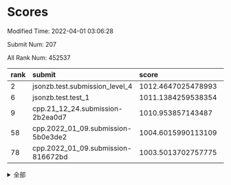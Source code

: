 # Scores

Modified Time: 2022-04-01 03:06:28

Submit Num: 207

All Rank Num: 452537

| rank |               submit               |       score        |       sigma        | pk_num |
| :--- | :--------------------------------- | :----------------- | :----------------- | :----- |
| 2    | jsonzb.test.submission_level_4     | 1012.4647025478993 | 0.8455920520249867 | 8744   |
| 6    | jsonzb.test.test_1                 | 1011.1384259538354 | 0.7924529046651823 | 8747   |
| 9    | cpp.21_12_24.submission-2b2ea0d7   | 1010.953857143487  | 0.7993023250625048 | 8747   |
| 58   | cpp.2022_01_09.submission-5b0e3de2 | 1004.6015990113109 | 0.708200294520294  | 8744   |
| 78   | cpp.2022_01_09.submission-816672bd | 1003.5013702757775 | 0.7130145499446972 | 8738   |


<details>
<summary>全部</summary>

| rank |                 submit                 |       score        |       sigma        | pk_num |
| :--- | :------------------------------------- | :----------------- | :----------------- | :----- |
| 1    | gobigger.level_3.submission_level_3_19 | 1012.6379038921868 | 0.7782190169925979 | 8743   |
| 2    | jsonzb.test.submission_level_4         | 1012.4647025478993 | 0.8455920520249867 | 8744   |
| 3    | gobigger.level_3.submission_level_3_26 | 1011.3819307435124 | 0.762323041935969  | 8745   |
| 4    | gobigger.level_3.submission_level_3_11 | 1011.3673399315757 | 0.7533258017462825 | 8747   |
| 5    | gobigger.level_3.submission_level_3_16 | 1011.3308635745368 | 0.76290761519249   | 8742   |
| 6    | jsonzb.test.test_1                     | 1011.1384259538354 | 0.7924529046651823 | 8747   |
| 7    | gobigger.level_3.submission_level_3_30 | 1010.9839961224789 | 0.7598142796417392 | 8745   |
| 8    | gobigger.level_3.submission_level_3_6  | 1010.96840191805   | 0.771539138427555  | 8745   |
| 9    | cpp.21_12_24.submission-2b2ea0d7       | 1010.953857143487  | 0.7993023250625048 | 8747   |
| 10   | gobigger.level_3.submission_level_3_0  | 1010.8812614711958 | 0.7609353356558636 | 8747   |
| 11   | gobigger.level_3.submission_level_3_47 | 1010.8471658704302 | 0.7804045756669694 | 8748   |
| 12   | gobigger.level_3.submission_level_3_37 | 1010.7501968121668 | 0.750115538462408  | 8744   |
| 13   | gobigger.level_3.submission_level_3_28 | 1010.5473813824697 | 0.7689296316386693 | 8744   |
| 14   | gobigger.level_3.submission_level_3_38 | 1010.5325578939128 | 0.7400682869403459 | 8748   |
| 15   | gobigger.level_3.submission_level_3_39 | 1010.4753432446074 | 0.7804924622160256 | 8745   |
| 16   | gobigger.level_3.submission_level_3_1  | 1010.3772623194598 | 0.7667056359658185 | 8745   |
| 17   | gobigger.level_3.submission_level_3_27 | 1010.3383083418279 | 0.7611569637214053 | 8748   |
| 18   | gobigger.level_3.submission_level_3_36 | 1010.3310508950887 | 0.7769921938696831 | 8747   |
| 19   | gobigger.level_3.submission_level_3_31 | 1010.2802446332468 | 0.7391650771657022 | 8744   |
| 20   | gobigger.level_3.submission_level_3_13 | 1010.2502154284043 | 0.7530452948677584 | 8747   |
| 21   | gobigger.level_3.submission_level_3_41 | 1010.2474215222924 | 0.7709906199812216 | 8745   |
| 22   | gobigger.level_3.submission_level_3_46 | 1010.1973651971282 | 0.7683420384836296 | 8748   |
| 23   | gobigger.level_3.submission_level_3_8  | 1010.1156668923335 | 0.7504164553041275 | 8750   |
| 24   | gobigger.level_3.submission_level_3_17 | 1010.1148863170176 | 0.7792844588692291 | 8750   |
| 25   | gobigger.level_3.submission_level_3_43 | 1010.0750608390966 | 0.7443471008715571 | 8746   |
| 26   | gobigger.level_3.submission_level_3_48 | 1009.9947920457586 | 0.774434676094202  | 8744   |
| 27   | gobigger.level_3.submission_level_3_2  | 1009.9937153073151 | 0.7724564897125719 | 8746   |
| 28   | gobigger.level_3.submission_level_3_49 | 1009.964661403747  | 0.7435662450029197 | 8743   |
| 29   | gobigger.level_3.submission_level_3_45 | 1009.9592690562104 | 0.7763022816754573 | 8749   |
| 30   | gobigger.level_3.submission_level_3_42 | 1009.958286024629  | 0.7604230144125229 | 8740   |
| 31   | gobigger.level_3.submission_level_3_40 | 1009.9468138873805 | 0.7485959994323553 | 8745   |
| 32   | gobigger.level_3.submission_level_3_15 | 1009.9188162091076 | 0.7521141538799943 | 8744   |
| 33   | gobigger.level_3.submission_level_3_44 | 1009.7715661983798 | 0.7632544413109806 | 8744   |
| 34   | gobigger.level_3.submission_level_3_35 | 1009.707017709577  | 0.7386010693737308 | 8746   |
| 35   | gobigger.level_3.submission_level_3_12 | 1009.6593531527088 | 0.7700720164194667 | 8739   |
| 36   | gobigger.level_3.submission_level_3_22 | 1009.6571333555388 | 0.739663192096204  | 8743   |
| 37   | gobigger.level_3.submission_level_3_29 | 1009.6098952800955 | 0.7507471038381027 | 8747   |
| 38   | gobigger.level_3.submission_level_3_23 | 1009.5986954864311 | 0.7423136288278855 | 8748   |
| 39   | gobigger.level_3.submission_level_3_21 | 1009.5895259289354 | 0.7509617529339332 | 8751   |
| 40   | gobigger.level_3.submission_level_3_18 | 1009.5453449142726 | 0.7539955720004152 | 8740   |
| 41   | gobigger.level_3.submission_level_3_14 | 1009.4600537108287 | 0.7680870734718117 | 8740   |
| 42   | gobigger.level_3.submission_level_3_3  | 1009.3971941785134 | 0.7554280241704769 | 8745   |
| 43   | gobigger.level_3.submission_level_3_9  | 1009.3703887544766 | 0.7554306769370704 | 8747   |
| 44   | gobigger.level_3.submission_level_3_25 | 1009.354925322841  | 0.7486534425621449 | 8745   |
| 45   | gobigger.level_3.submission_level_3_7  | 1009.2535407052304 | 0.7468324791891208 | 8746   |
| 46   | gobigger.level_3.submission_level_3_20 | 1009.1577214613783 | 0.7294956036964992 | 8747   |
| 47   | gobigger.level_3.submission_level_3_10 | 1008.996370266494  | 0.7526488143011665 | 8746   |
| 48   | gobigger.level_3.submission_level_3_32 | 1008.9812898738693 | 0.7481920059223169 | 8748   |
| 49   | gobigger.level_3.submission_level_3_34 | 1008.9637138905368 | 0.757467799363396  | 8744   |
| 50   | gobigger.level_3.submission_level_3_24 | 1008.9602288677426 | 0.7292178772062439 | 8743   |
| 51   | gobigger.level_3.submission_level_3_4  | 1008.7144703977515 | 0.7476126065557325 | 8741   |
| 52   | gobigger.level_3.submission_level_3_5  | 1008.5928492827433 | 0.7582929163298    | 8744   |
| 53   | gobigger.level_3.submission_level_3_33 | 1008.1604433027045 | 0.7427331742700952 | 8743   |
| 54   | gobigger.level_1.submission_level_1_32 | 1004.9124426503962 | 0.7382858815543233 | 8743   |
| 55   | gobigger.level_1.submission_level_1_47 | 1004.7493610373286 | 0.7100260830772819 | 8744   |
| 56   | gobigger.level_1.submission_level_1_39 | 1004.7126093659265 | 0.7212569176286155 | 8743   |
| 57   | gobigger.level_1.submission_level_1_44 | 1004.6360410267263 | 0.7125070986554899 | 8746   |
| 58   | cpp.2022_01_09.submission-5b0e3de2     | 1004.6015990113109 | 0.708200294520294  | 8744   |
| 59   | gobigger.level_1.submission_level_1_31 | 1004.5738570167064 | 0.7091176890634228 | 8746   |
| 60   | gobigger.level_1.submission_level_1_22 | 1004.5190221043586 | 0.7133949005882563 | 8740   |
| 61   | gobigger.level_1.submission_level_1_35 | 1004.2728175050518 | 0.7241850226576716 | 8739   |
| 62   | gobigger.level_1.submission_level_1_0  | 1004.2138287724418 | 0.7137540848426173 | 8744   |
| 63   | gobigger.level_1.submission_level_1_37 | 1004.1483897625496 | 0.7115534153907145 | 8745   |
| 64   | gobigger.level_1.submission_level_1_29 | 1004.1302724793941 | 0.7215177505571885 | 8744   |
| 65   | gobigger.level_1.submission_level_1_21 | 1004.0851024040325 | 0.7141228945108736 | 8747   |
| 66   | gobigger.level_1.submission_level_1_16 | 1004.0764774817532 | 0.7038355229091123 | 8748   |
| 67   | gobigger.level_1.submission_level_1_12 | 1003.8826647027614 | 0.7121373362453023 | 8744   |
| 68   | gobigger.level_1.submission_level_1_30 | 1003.8344823211701 | 0.6927682856657928 | 8743   |
| 69   | gobigger.level_1.submission_level_1_7  | 1003.828283357819  | 0.7150470251480706 | 8743   |
| 70   | gobigger.level_1.submission_level_1_43 | 1003.7310997765967 | 0.7287460416319991 | 8745   |
| 71   | gobigger.level_1.submission_level_1_18 | 1003.7151244541286 | 0.708456369452801  | 8745   |
| 72   | gobigger.level_1.submission_level_1_38 | 1003.7130031393384 | 0.7099336420286451 | 8742   |
| 73   | gobigger.level_1.submission_level_1_13 | 1003.7014072047708 | 0.7044226795860143 | 8745   |
| 74   | gobigger.level_1.submission_level_1_1  | 1003.631001819364  | 0.7153019676130242 | 8748   |
| 75   | gobigger.level_1.submission_level_1_36 | 1003.5714938311872 | 0.7233577157950845 | 8748   |
| 76   | gobigger.level_1.submission_level_1_20 | 1003.5406529362181 | 0.7157757052216251 | 8747   |
| 77   | gobigger.level_1.submission_level_1_28 | 1003.525695281584  | 0.7241925165353579 | 8749   |
| 78   | cpp.2022_01_09.submission-816672bd     | 1003.5013702757775 | 0.7130145499446972 | 8738   |
| 79   | gobigger.level_1.submission_level_1_10 | 1003.3820067711464 | 0.7160974701777463 | 8745   |
| 80   | gobigger.level_1.submission_level_1_25 | 1003.3229578075468 | 0.7153130999663496 | 8746   |
| 81   | gobigger.level_1.submission_level_1_46 | 1003.3198546034617 | 0.7195347772108106 | 8743   |
| 82   | gobigger.level_1.submission_level_1_48 | 1003.2807792752833 | 0.7302520982805552 | 8742   |
| 83   | gobigger.level_1.submission_level_1_14 | 1003.280085313073  | 0.7092861810415    | 8747   |
| 84   | gobigger.level_1.submission_level_1_17 | 1003.271373358395  | 0.7254481034779152 | 8743   |
| 85   | gobigger.level_1.submission_level_1_2  | 1003.2042026772208 | 0.7151598631294084 | 8743   |
| 86   | gobigger.level_1.submission_level_1_41 | 1003.187169838973  | 0.7037897399225966 | 8745   |
| 87   | gobigger.level_1.submission_level_1_26 | 1003.1778239566767 | 0.7206011591088018 | 8744   |
| 88   | gobigger.level_1.submission_level_1_40 | 1003.0883987696881 | 0.7236886461705709 | 8741   |
| 89   | gobigger.level_1.submission_level_1_4  | 1003.0305489962656 | 0.7156404239824584 | 8748   |
| 90   | gobigger.level_1.submission_level_1_34 | 1002.9804495517791 | 0.7065455471721338 | 8743   |
| 91   | gobigger.level_1.submission_level_1_9  | 1002.9573370487373 | 0.7198965884499734 | 8746   |
| 92   | gobigger.level_1.submission_level_1_42 | 1002.8606638733833 | 0.714835977763514  | 8746   |
| 93   | gobigger.level_1.submission_level_1_3  | 1002.8169607654603 | 0.7160495279356789 | 8742   |
| 94   | gobigger.level_1.submission_level_1_8  | 1002.7690445382678 | 0.7130714490316749 | 8746   |
| 95   | gobigger.level_1.submission_level_1_5  | 1002.6348124132006 | 0.7106013211371118 | 8738   |
| 96   | gobigger.level_1.submission_level_1_19 | 1002.5990194111106 | 0.7117093056389204 | 8748   |
| 97   | gobigger.level_1.submission_level_1_27 | 1002.5803493843121 | 0.7236228673897871 | 8747   |
| 98   | gobigger.level_1.submission_level_1_11 | 1002.5794491219599 | 0.7141128242239442 | 8740   |
| 99   | gobigger.level_1.submission_level_1_33 | 1002.5107644529568 | 0.7116778704670367 | 8746   |
| 100  | gobigger.level_1.submission_level_1_24 | 1002.4547322895702 | 0.7173335021170743 | 8748   |
| 101  | gobigger.level_1.submission_level_1_45 | 1002.4215135334944 | 0.7139017823017458 | 8746   |
| 102  | gobigger.level_1.submission_level_1_49 | 1002.3062041091081 | 0.7147003704971456 | 8752   |
| 103  | gobigger.level_1.submission_level_1_15 | 1002.2995259943729 | 0.7252255623940363 | 8747   |
| 104  | gobigger.level_1.submission_level_1_6  | 1002.2401084122889 | 0.7084680461588881 | 8745   |
| 105  | gobigger.level_1.submission_level_1_23 | 1001.8573435651932 | 0.7039299327987341 | 8747   |
| 106  | gobigger.random.submission_random_7    | 997.3020695438145  | 0.7145465601987959 | 8740   |
| 107  | gobigger.random.submission_random_21   | 997.2297631140209  | 0.7236720976507941 | 8748   |
| 108  | gobigger.random.submission_random_0    | 997.1976095730344  | 0.7100920142801403 | 8747   |
| 109  | gobigger.random.submission_random_11   | 996.9136019963454  | 0.7138990791300859 | 8744   |
| 110  | gobigger.random.submission_random_22   | 996.6724638650124  | 0.7024937226313559 | 8745   |
| 111  | gobigger.random.submission_random_26   | 996.6356086873762  | 0.707516015234749  | 8747   |
| 112  | gobigger.random.submission_random_32   | 996.6254810440074  | 0.7152128731290698 | 8752   |
| 113  | gobigger.random.submission_random_46   | 996.5065098257498  | 0.709956389388381  | 8750   |
| 114  | gobigger.random.submission_random_29   | 996.4879993431653  | 0.7163300455893563 | 8743   |
| 115  | gobigger.random.submission_random_28   | 996.4770162334518  | 0.7131789843581096 | 8747   |
| 116  | gobigger.random.submission_random_33   | 996.432414394596   | 0.7143995874649992 | 8744   |
| 117  | gobigger.random.submission_random_39   | 996.4273957533106  | 0.7014631164673878 | 8744   |
| 118  | gobigger.random.submission_random_34   | 996.4085318427634  | 0.6992194700139229 | 8740   |
| 119  | gobigger.random.submission_random_16   | 996.3838150527224  | 0.7166552841773365 | 8746   |
| 120  | gobigger.random.submission_random_38   | 996.3316288047145  | 0.7069294248540838 | 8743   |
| 121  | gobigger.random.submission_random_17   | 996.3284951741218  | 0.7163118885344177 | 8742   |
| 122  | gobigger.random.submission_random_41   | 996.3253581835704  | 0.7178876796454129 | 8742   |
| 123  | gobigger.random.submission_random_48   | 996.2385108189346  | 0.725274964606877  | 8746   |
| 124  | gobigger.random.submission_random_13   | 996.2185141735656  | 0.720493237784236  | 8744   |
| 125  | gobigger.random.submission_random_23   | 996.2178168168713  | 0.7146079826417328 | 8743   |
| 126  | gobigger.random.submission_random_12   | 996.2053084220528  | 0.7270300301092667 | 8744   |
| 127  | gobigger.random.submission_random_6    | 996.1239324967513  | 0.708513825209477  | 8747   |
| 128  | gobigger.random.submission_random_49   | 996.1085967829846  | 0.7093205878756029 | 8743   |
| 129  | gobigger.random.submission_random_3    | 996.0127199576854  | 0.7314020989653799 | 8749   |
| 130  | gobigger.random.submission_random_43   | 995.9552956961542  | 0.7163061743566059 | 8746   |
| 131  | gobigger.random.submission_random_14   | 995.9015692893888  | 0.7136449615508211 | 8739   |
| 132  | gobigger.random.submission_random_20   | 995.8743789682002  | 0.7164507235840769 | 8741   |
| 133  | gobigger.random.submission_random_47   | 995.8716785672214  | 0.7212695567424408 | 8747   |
| 134  | gobigger.random.submission_random_10   | 995.82890929378    | 0.7063868268235799 | 8748   |
| 135  | gobigger.random.submission_random_45   | 995.802371975031   | 0.7092978224471951 | 8747   |
| 136  | gobigger.random.submission_random_37   | 995.7842917025858  | 0.7111870208081817 | 8742   |
| 137  | gobigger.random.submission_random_5    | 995.7704260963457  | 0.6999260670900395 | 8740   |
| 138  | gobigger.random.submission_random_8    | 995.7578339895886  | 0.7150688099612866 | 8749   |
| 139  | gobigger.random.submission_random_24   | 995.7427612572736  | 0.7160802672809977 | 8746   |
| 140  | gobigger.random.submission_random_4    | 995.7329203257168  | 0.7166216080797967 | 8738   |
| 141  | gobigger.random.submission_random_25   | 995.6829843626306  | 0.7075450338475132 | 8741   |
| 142  | gobigger.random.submission_random_19   | 995.6821109363963  | 0.7250767729616204 | 8745   |
| 143  | gobigger.random.submission_random_44   | 995.6795762672181  | 0.7099400006373586 | 8745   |
| 144  | gobigger.random.submission_random_18   | 995.6652970911559  | 0.7194500774453451 | 8746   |
| 145  | gobigger.random.submission_random_2    | 995.6249523728814  | 0.7072929781594995 | 8746   |
| 146  | gobigger.random.submission_random_31   | 995.4198600922903  | 0.7109956454759203 | 8744   |
| 147  | gobigger.random.submission_random_35   | 995.3556531803116  | 0.7109577839955576 | 8743   |
| 148  | gobigger.random.submission_random_30   | 995.2816012999315  | 0.7016190589108983 | 8741   |
| 149  | gobigger.random.submission_random_36   | 995.2253563156838  | 0.7205368316108522 | 8743   |
| 150  | gobigger.random.submission_random_42   | 995.1878796387609  | 0.7161991269221804 | 8744   |
| 151  | gobigger.random.submission_random_40   | 994.952807174637   | 0.7151752563258347 | 8737   |
| 152  | gobigger.random.submission_random_9    | 994.9474895037579  | 0.7112686026675982 | 8753   |
| 153  | gobigger.random.submission_random_1    | 994.8016906057463  | 0.7263439219751113 | 8745   |
| 154  | gobigger.level_2.submission_level_2_48 | 994.7916370762737  | 0.7340368754890639 | 8742   |
| 155  | gobigger.level_2.submission_level_2_20 | 994.6983839272614  | 0.719117934548457  | 8749   |
| 156  | gobigger.random.submission_random_15   | 994.6441238336874  | 0.715511294680738  | 8745   |
| 157  | gobigger.level_2.submission_level_2_21 | 994.6205881526008  | 0.7233487682093164 | 8744   |
| 158  | gobigger.random.submission_random_27   | 994.2677321807465  | 0.7332438579071976 | 8746   |
| 159  | gobigger.level_2.submission_level_2_16 | 993.9048184258664  | 0.7388409300903472 | 8746   |
| 160  | gobigger.level_2.submission_level_2_27 | 993.7391365386908  | 0.7491799434782823 | 8741   |
| 161  | gobigger.level_2.submission_level_2_22 | 993.1928284926327  | 0.745294004515775  | 8747   |
| 162  | gobigger.level_2.submission_level_2_2  | 993.164255063368   | 0.7335864678134152 | 8749   |
| 163  | gobigger.level_2.submission_level_2_30 | 993.1582794654848  | 0.7445107809966568 | 8745   |
| 164  | gobigger.level_2.submission_level_2_38 | 992.9618340753486  | 0.7500321810900623 | 8746   |
| 165  | gobigger.level_2.submission_level_2_14 | 992.9483728339923  | 0.7312765051472491 | 8745   |
| 166  | gobigger.level_2.submission_level_2_11 | 992.8539956811871  | 0.7344623924719957 | 8742   |
| 167  | gobigger.level_2.submission_level_2_43 | 992.8162530426117  | 0.7443816144560764 | 8740   |
| 168  | gobigger.level_2.submission_level_2_28 | 992.7454115411933  | 0.7422926949631996 | 8744   |
| 169  | gobigger.level_2.submission_level_2_26 | 992.702059291105   | 0.7310139533226411 | 8744   |
| 170  | gobigger.level_2.submission_level_2_40 | 992.684615426827   | 0.7374426873321511 | 8745   |
| 171  | gobigger.level_2.submission_level_2_6  | 992.6275370107869  | 0.7397788965284656 | 8738   |
| 172  | gobigger.level_2.submission_level_2_1  | 992.5654154167007  | 0.7388151452171872 | 8742   |
| 173  | gobigger.level_2.submission_level_2_45 | 992.4943557487478  | 0.764448572715266  | 8744   |
| 174  | gobigger.level_2.submission_level_2_23 | 992.473664104168   | 0.7366742998567666 | 8745   |
| 175  | gobigger.level_2.submission_level_2_13 | 992.4397366333435  | 0.7439264083975142 | 8746   |
| 176  | gobigger.level_2.submission_level_2_15 | 992.3985164219479  | 0.7482688070594493 | 8743   |
| 177  | gobigger.level_2.submission_level_2_42 | 992.3810053298753  | 0.7419490299868537 | 8748   |
| 178  | gobigger.level_2.submission_level_2_7  | 992.3636512720561  | 0.7531715645918622 | 8747   |
| 179  | gobigger.level_2.submission_level_2_41 | 992.2744980672313  | 0.7531578189026503 | 8742   |
| 180  | gobigger.level_2.submission_level_2_39 | 992.2470831276357  | 0.7311369486909952 | 8746   |
| 181  | gobigger.level_2.submission_level_2_37 | 992.2336445860351  | 0.7573000004736583 | 8749   |
| 182  | gobigger.level_2.submission_level_2_10 | 992.0075029814873  | 0.7453345651467992 | 8743   |
| 183  | gobigger.level_2.submission_level_2_19 | 991.9483188746368  | 0.7696563466781561 | 8745   |
| 184  | gobigger.level_2.submission_level_2_32 | 991.9128907735368  | 0.7488407591832358 | 8743   |
| 185  | gobigger.level_2.submission_level_2_34 | 991.8658364824413  | 0.74370119947349   | 8743   |
| 186  | gobigger.level_2.submission_level_2_3  | 991.7954889399663  | 0.7266104369095038 | 8745   |
| 187  | gobigger.level_2.submission_level_2_35 | 991.7380342416767  | 0.7510375819181917 | 8747   |
| 188  | gobigger.level_2.submission_level_2_17 | 991.7301350717006  | 0.753719922013988  | 8744   |
| 189  | gobigger.level_2.submission_level_2_36 | 991.7126828879493  | 0.7513104448339163 | 8744   |
| 190  | gobigger.level_2.submission_level_2_44 | 991.6804428620346  | 0.7668374015610959 | 8742   |
| 191  | gobigger.level_2.submission_level_2_31 | 991.6073952344695  | 0.7631506404754314 | 8747   |
| 192  | gobigger.level_2.submission_level_2_47 | 991.5526262504283  | 0.7347750385963284 | 8749   |
| 193  | gobigger.level_2.submission_level_2_8  | 991.4825681364052  | 0.7337684085189387 | 8740   |
| 194  | gobigger.level_2.submission_level_2_25 | 991.4659078338785  | 0.7439868634670286 | 8742   |
| 195  | gobigger.level_2.submission_level_2_24 | 991.3993636564696  | 0.7358190735535667 | 8741   |
| 196  | gobigger.level_2.submission_level_2_12 | 991.3711114114476  | 0.768176784384991  | 8751   |
| 197  | gobigger.level_2.submission_level_2_33 | 991.2672636683617  | 0.7633940123032845 | 8746   |
| 198  | gobigger.level_2.submission_level_2_46 | 991.2274531079379  | 0.7504826139917761 | 8738   |
| 199  | gobigger.level_2.submission_level_2_29 | 990.904638431363   | 0.7545081534600551 | 8745   |
| 200  | gobigger.level_2.submission_level_2_4  | 990.85958152762    | 0.7507276709651144 | 8743   |
| 201  | gobigger.level_2.submission_level_2_18 | 990.7371508589632  | 0.7581307439201026 | 8746   |
| 202  | gobigger.level_2.submission_level_2_0  | 990.6548555218149  | 0.7560160820140943 | 8742   |
| 203  | gobigger.level_2.submission_level_2_5  | 990.6346877736846  | 0.7698513391607579 | 8745   |
| 204  | gobigger.level_2.submission_level_2_49 | 990.1811897136857  | 0.7773484595439467 | 8740   |
| 205  | gobigger.level_2.submission_level_2_9  | 989.8493700445483  | 0.7730951600286102 | 8745   |
| 206  | gobigger.none.submission_none_0        | 977.113962097296   | 1.3297834455825406 | 8744   |
| 207  | gobigger.none.submission_none_1        | 975.2739380341133  | 1.6004879043166331 | 8742   |

</details>